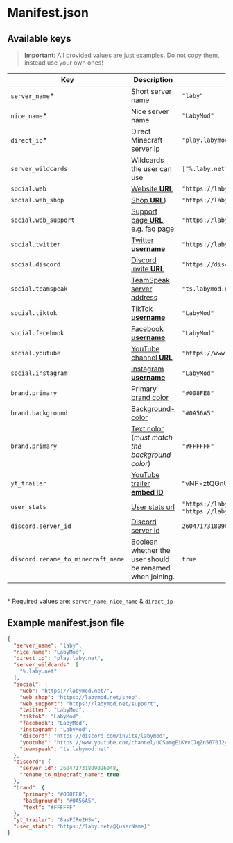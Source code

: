 # Manifest.json

## Available keys
> **Important**: All provided values are just examples. Do not copy them, instead use your own ones!

| Key         | Description            | Example value    |
|-------------|----------------------------|------------------|
| `server_name`* | Short server name          | `"laby"`           |
| `nice_name`*   | Nice server name           | `"LabyMod"`        |
| `direct_ip`*   | Direct Minecraft server ip | `"play.labymod.net"` |
| `server_wildcards`   | Wildcards the user can use | `["%.laby.net", "%.labymod.net"]` |
| `social.web`   | [Website **URL**](Usages.md#social) | `"https://labymod.net"` |
| `social.web_shop`   | [Shop **URL**](Usages.md#links)) | `"https://labymod.net/shop"` |
| `social.web_support`   | [Support page **URL**](Usages.md#links), e.g. faq page | `"https://labymod.net/support"` |
| `social.twitter`   | [Twitter **username**](Usages.md#social) | `"https://labymod.net/support"` |
| `social.discord`   | [Discord invite **URL**](Usages.md#social) | `"https://discord.gg/labymod"` |
| `social.teamspeak`   | [TeamSpeak server address](Usages.md#social) | `"ts.labymod.net"` |
| `social.tiktok`   | [TikTok **username**](Usages.md#social) | `"LabyMod"` |
| `social.facebook`   | [Facebook **username**](Usages.md#social) | `"LabyMod"` |
| `social.youtube`   | [YouTube channel **URL**](Usages.md#social) | `"https://www.youtube.com/channel/UCSamgE1KYvC7qZn56T0J2yg"` |
| `social.instagram`   | [Instagram **username**](Usages.md#social) | `"LabyMod"` |
| `brand.primary`   | [Primary brand color](Usages.md#colorize-your-page) | `"#008FE8"` |
| `brand.background`   | [Background-color](Usages.md#colorize-your-page) | `"#0A56A5"` |
| `brand.primary`   | [Text color](Usages.md#colorize-your-page) (*must match the background color*) | `"#FFFFFF"` |
| `yt_trailer`   | [YouTube trailer **embed ID**](Usages.md#server-trailer) | "vNF-ztQGnUo" |
| `user_stats`   | [User stats url](Usages.md#links) | `"https://laby.net/@{username}"` *or* `"https://laby.net/@{uuid}"` |
|  `discord.server_id`   | [Discord server id](Usages.md#one-click-discord-join-partner-only) | `260471731809026048` |
|  `discord.rename_to_minecraft_name`   | Boolean whether the user should be renamed when joining. | `true` |

<br>* Required values are: `server_name`, `nice_name` & `direct_ip`

## Example manifest.json file
```json
{
  "server_name": "laby",
  "nice_name": "LabyMod",
  "direct_ip": "play.laby.net",
  "server_wildcards": [
    "%.laby.net"
  ],
  "social": {
    "web": "https://labymod.net/",
    "web_shop": "https://labymod.net/shop",
    "web_support": "https://labymod.net/support",
    "twitter": "LabyMod",
    "tiktok": "LabyMod",
    "facebook": "LabyMod", 
    "instagram": "LabyMod",
    "discord": "https://discord.com/invite/labymod",
    "youtube": "https://www.youtube.com/channel/UCSamgE1KYvC7qZn56T0J2yg",
    "teamspeak": "ts.labymod.net"
  },
  "discord": {
    "server_id": 260471731809026048,
    "rename_to_minecraft_name": true
  },
  "brand": {
     "primary": "#008FE8",
     "background": "#0A56A5",
     "text": "#FFFFFF"
  },
  "yt_trailer": "8asFIRe2HSw",
  "user_stats": "https://laby.net/@{userName}"
}
```
